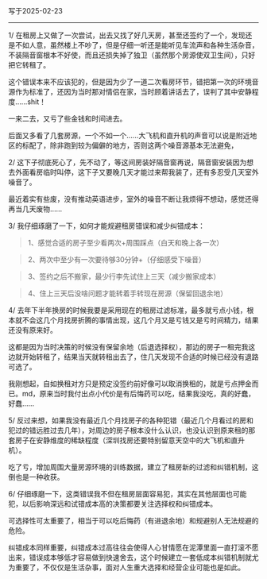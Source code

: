 写于2025-02-23

-----

1/ 在租房上又做了一次尝试，出去又找了好几天房，甚至还签约了一个，发现还是不如人意，虽然楼上不吵了，但是仔细一听还是能听见车流声和各种生活杂音，不装隔音窗根本不好使，而且还损失掉了独卫（虽然那个房源使双卫生间），只好把它转租了。

这个错误本来不应该犯的，但是因为少了一道二次看房环节，错把第一次的环境音源作为标准了，还因为当时那对情侣在家，当时顾着讲话去了，误判了其中安静程度……shit！

一来二去，又亏了些金钱和时间进去。

后面又多看了几套房源，一个不如一个……大飞机和直升机的声音可以说是附近地区的标配了，除非跑到较为偏僻的地方，否则这两个噪音源基本无法避免，

2/ 这下子彻底死心了，先不动了，等这间房装好隔音窗再说，隔音窗安装因为想去外面看房临时叫停，这下子又要晚几天才能过来帮我装了，还有多忍受几天室外噪音了。

最近着实有些废，没有推动英语进步，室外的噪音不断让我烦得不想动，感觉还得再当几天废物……

3/ 我仔细琢磨了一下，如何才能规避租房错误和减少纠错成本：
>1、感觉合适的房子至少看两次+周围踩点（白天和晚上各一次）

>2、两次中至少有一次要待够30分钟+（仔细感受下噪音）

>3、签约之后不搬家，最少行李先试住上三天（减少搬家成本）

>4、住上三天后没啥问题才能转着手转现在房源（保留回退余地）

4/ 去年下半年换房的时候我要是采用现在的租房过滤标准，最多就亏点小钱，根本就不会这几个月找房折腾的事情出现，这几个月又是亏钱又是亏时间精力，结果还没有原来好。

这都是因为当时决策的时候没有保留余地（后退选择权），那边的房子一租完我这边就开始转租了，结果当天就转租出去了，住几天发现不合适的时候已经没有退路可选了。

我刚想起，自如换租对方只是预定没签约前好像可以取消换租的，就是亏点押金而已。md，原来当时我付出点小代价是有后悔药可以吃，结果我没吃，真的好蠢，好蠢……

5/ 反过来想，如果我没有最近几个月找房子的各种犯错（最近几个月看过的房和犯过的错远胜过去几年），对周边的房子根本没什么认识，也没认识到原来租的那套房子在安静维度的稀缺程度（深圳找房还要特别留意天空中的大飞机和直升机）。

吃了亏，增加周围大量房源环境的训练数据，建立了租房新的过滤和纠错机制，这倒也是一种收获。

6/ 仔细琢磨一下，这类错误我不但在租房层面容易犯，其实在其他层面也可能犯，以后影响深远和试错成本高的决策都要关注选择权和纠错成本。

可选择性可太重要了，相当于可以吃后悔药（有进退余地）和规避别人无法规避的危险。

纠错成本同样重要，纠错成本过高往往会使得人心甘情愿在泥潭里面一直打滚不愿出来，错误成本够低才容易做到快速舍去，这个时候建立一套低成本纠错机制就尤为重要了，不仅仅是生活杂事，面对人生重大选择和经营企业可能也是如此。






